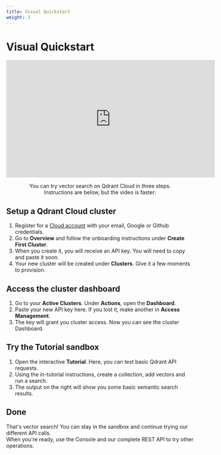```yaml
---
title: Visual Quickstart
weight: 3
---
```


# Visual Quickstart

<p align="center"><iframe width="560" height="315" src="https://www.youtube.com/embed/g6uJhjAoNMg?si=EZ3OtmEdKKHIOgFy" title="YouTube video player" frameborder="0" allow="accelerometer; autoplay; clipboard-write; encrypted-media; gyroscope; picture-in-picture; web-share" referrerpolicy="strict-origin-when-cross-origin" allowfullscreen></iframe></p>
<p style="text-align: center;">You can try vector search on Qdrant Cloud in three steps. 
</br> Instructions are below, but the video is faster:</p>

## Setup a Qdrant Cloud cluster

1. Register for a [Cloud account](https://cloud.qdrant.io/) with your email, Google or Github credentials.
2. Go to **Overview** and follow the onboarding instructions under **Create First Cluster**. 
3. When you create it, you will receive an API key. You will need to copy and paste it soon.
4. Your new cluster will be created under **Clusters**. Give it a few moments to provision.

## Access the cluster dashboard

1. Go to your **Active Clusters**. Under **Actions**, open the **Dashboard**.
2. Paste your new API key here. If you lost it, make another in **Access Management**.
3. The key will grant you cluster access. Now you can see the cluster Dashboard.

## Try the Tutorial sandbox

1. Open the interactive **Tutorial**. Here, you can test basic Qdrant API requests.
2. Using the in-tutorial instructions, create a collection, add vectors and run a search.
3. The output on the right will show you some basic semantic search results.

## Done
That's vector search! You can stay in the sandbox and continue trying our different API calls.</br>
When you're ready, use the Console and our complete REST API to try other operations.


